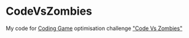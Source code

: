 # CodeVsZombies
My code for [Coding Game](https://www.codingame.com/) optimisation challenge ["Code Vs Zombies"](https://www.codingame.com/multiplayer/optimization/code-vs-zombies)
